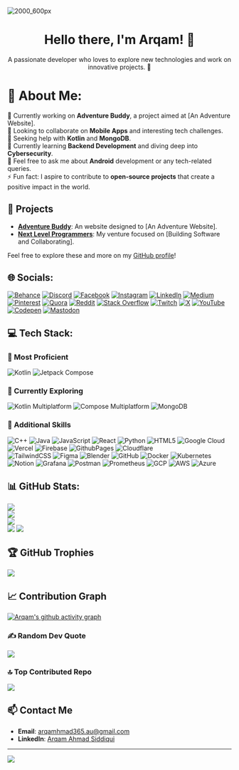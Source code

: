 ![2000_600px](https://user-images.githubusercontent.com/62327688/230877301-70600165-5aba-4091-998b-c76af3cf0b27.gif)

<h1 align="center">Hello there, I'm Arqam! 👋</h1>
<p align="center">
  A passionate developer who loves to explore new technologies and work on innovative projects. 🚀
</p>

# 💫 About Me:
🔭 Currently working on **Adventure Buddy**, a project aimed at [An Adventure Website].<br>
👯 Looking to collaborate on **Mobile Apps** and interesting tech challenges.<br>
🤝 Seeking help with **Kotlin** and **MongoDB**.<br>
🌱 Currently learning **Backend Development** and diving deep into **Cybersecurity**.<br>
💬 Feel free to ask me about **Android** development or any tech-related queries.<br>
⚡ Fun fact: I aspire to contribute to **open-source projects** that create a positive impact in the world.

## 🚀 Projects
- **[Adventure Buddy](https://theadventurebuddy.in)**: An website designed to [An Adventure Website]. 
- **[Next Level Programmers](https://github.com/Next-Level-Programmers)**: My venture focused on [Building Software and Collaborating].

Feel free to explore these and more on my [GitHub profile](https://github.com/arqam365)!

## 🌐 Socials:
[![Behance](https://img.shields.io/badge/Behance-1769ff?logo=behance&logoColor=white)](https://behance.net/arqam365) 
[![Discord](https://img.shields.io/badge/Discord-%237289DA.svg?logo=discord&logoColor=white)](https://discord.gg/arqam365) 
[![Facebook](https://img.shields.io/badge/Facebook-%231877F2.svg?logo=Facebook&logoColor=white)](https://facebook.com/arqam365) 
[![Instagram](https://img.shields.io/badge/Instagram-%23E4405F.svg?logo=Instagram&logoColor=white)](https://instagram.com/arqam365) 
[![LinkedIn](https://img.shields.io/badge/LinkedIn-%230077B5.svg?logo=linkedin&logoColor=white)](https://linkedin.com/in/arqam365) 
[![Medium](https://img.shields.io/badge/Medium-12100E?logo=medium&logoColor=white)](https://medium.com/@arqam365) 
[![Pinterest](https://img.shields.io/badge/Pinterest-%23E60023.svg?logo=Pinterest&logoColor=white)](https://pinterest.com/arqam365) 
[![Quora](https://img.shields.io/badge/Quora-%23B92B27.svg?logo=Quora&logoColor=white)](https://quora.com/profile/Arqam-Ahmad-9) 
[![Reddit](https://img.shields.io/badge/Reddit-%23FF4500.svg?logo=Reddit&logoColor=white)](https://reddit.com/user/arqam365) 
[![Stack Overflow](https://img.shields.io/badge/-Stackoverflow-FE7A16?logo=stack-overflow&logoColor=white)]([https://stackoverflow.com/users/arqam365](https://stackoverflow.com/users/15816773/arqam-ahmad-siddiqui)) 
[![Twitch](https://img.shields.io/badge/Twitch-%239146FF.svg?logo=Twitch&logoColor=white)](https://twitch.tv/arqam365) 
[![X](https://img.shields.io/badge/X-black.svg?logo=X&logoColor=white)](https://x.com/arqam365) 
[![YouTube](https://img.shields.io/badge/YouTube-%23FF0000.svg?logo=YouTube&logoColor=white)](https://youtube.com/@arqam365) 
[![Codepen](https://img.shields.io/badge/Codepen-000000?style=for-the-badge&logo=codepen&logoColor=white)](https://codepen.io/arqam365) 
[![Mastodon](https://img.shields.io/badge/-MASTODON-%232B90D9?style=for-the-badge&logo=mastodon&logoColor=white)](https://mastodon.social/@arqam365) 

## 💻 Tech Stack:
### 🌟 Most Proficient
![Kotlin](https://img.shields.io/badge/kotlin-%237F52FF.svg?style=flat&logo=kotlin&logoColor=white)
![Jetpack Compose](https://img.shields.io/badge/Jetpack%20Compose-%2300C3F2.svg?style=flat&logo=jetpack-compose&logoColor=white)

### 🚀 Currently Exploring
![Kotlin Multiplatform](https://img.shields.io/badge/Kotlin%20Multiplatform-%237F52FF.svg?style=flat&logo=kotlin&logoColor=white)
![Compose Multiplatform](https://img.shields.io/badge/Compose%20Multiplatform-%2300C3F2.svg?style=flat&logo=kotlin&logoColor=white)
![MongoDB](https://img.shields.io/badge/MongoDB-%234ea94b.svg?style=flat&logo=mongodb&logoColor=white)

### 🔧 Additional Skills
![C++](https://img.shields.io/badge/c++-%2300599C.svg?style=flat&logo=c%2B%2B&logoColor=white) 
![Java](https://img.shields.io/badge/java-%23ED8B00.svg?style=flat&logo=openjdk&logoColor=white) 
![JavaScript](https://img.shields.io/badge/javascript-%23323330.svg?style=flat&logo=javascript&logoColor=%23F7DF1E) 
![React](https://img.shields.io/badge/react-%2320232a.svg?style=flat&logo=react&logoColor=%2361DAFB)
![Python](https://img.shields.io/badge/python-3670A0?style=flat&logo=python&logoColor=ffdd54) 
![HTML5](https://img.shields.io/badge/html5-%23E34F26.svg?style=flat&logo=html5&logoColor=white) 
![Google Cloud](https://img.shields.io/badge/GoogleCloud-%234285F4.svg?style=flat&logo=google-cloud&logoColor=white) 
![Vercel](https://img.shields.io/badge/vercel-%23000000.svg?style=flat&logo=vercel&logoColor=white) 
![Firebase](https://img.shields.io/badge/firebase-%23039BE5.svg?style=flat&logo=firebase) 
![GithubPages](https://img.shields.io/badge/github%20pages-121013?style=flat&logo=github&logoColor=white) 
![Cloudflare](https://img.shields.io/badge/Cloudflare-F38020?style=flat&logo=Cloudflare&logoColor=white)  
![TailwindCSS](https://img.shields.io/badge/tailwindcss-%2338B2AC.svg?style=flat&logo=tailwind-css&logoColor=white) 
![Figma](https://img.shields.io/badge/figma-%23F24E1E.svg?style=flat&logo=figma&logoColor=white) 
![Blender](https://img.shields.io/badge/blender-%23F5792A.svg?style=flat&logo=blender&logoColor=white) 
![GitHub](https://img.shields.io/badge/github-%23121011.svg?style=flat&logo=github&logoColor=white) 
![Docker](https://img.shields.io/badge/docker-%230db7ed.svg?style=flat&logo=docker&logoColor=white) 
![Kubernetes](https://img.shields.io/badge/kubernetes-%23326ce5.svg?style=flat&logo=kubernetes&logoColor=white) 
![Notion](https://img.shields.io/badge/Notion-%23000000.svg?style=flat&logo=notion&logoColor=white) 
![Grafana](https://img.shields.io/badge/grafana-%23F46800.svg?style=flat&logo=grafana&logoColor=white) 
![Postman](https://img.shields.io/badge/Postman-FF6C37?style=flat&logo=postman&logoColor=white) 
![Prometheus](https://img.shields.io/badge/Prometheus-E6522C?style=flat&logo=Prometheus&logoColor=white) 
![GCP](https://img.shields.io/badge/GCP-%234285F4.svg?style=flat&logo=google-cloud&logoColor=white)
![AWS](https://img.shields.io/badge/AWS-%23FF9900.svg?style=flat&logo=amazon-aws&logoColor=white)
![Azure](https://img.shields.io/badge/Azure-%23008AD7.svg?style=flat&logo=microsoft-azure&logoColor=white)

## 📊 GitHub Stats:
![](https://github-profile-summary-cards.vercel.app/api/cards/profile-details?username=arqam365&theme=merko&hide_border=false&include_all_commits=true&count_private=true&layout=compact)<br/>
![](https://github-readme-streak-stats.herokuapp.com/?user=arqam365&theme=merko&hide_border=false&include_all_commits=true&count_private=true)<br/>
![](https://github-readme-stats.vercel.app/api?username=arqam365&theme=merko&hide_border=false&include_all_commits=true&count_private=true)<br/>
![](https://github-readme-stats.vercel.app/api/top-langs/?username=arqam365&theme=merko&hide_border=false&include_all_commits=true&count_private=true&layout=compact)
[![](https://github-readme-stats.vercel.app/api/wakatime?username=@arqam365&theme=merko&hide_border=false)](https://github.com/anuraghazra/github-readme-stats)


## 🏆 GitHub Trophies
![](https://github-profile-trophy.vercel.app/?username=arqam365&theme=matrix&no-frame=false&no-bg=false&margin-w=4)

## 📈 Contribution Graph
[![Arqam's github activity graph](https://github-readme-activity-graph.vercel.app/graph?username=arqam365&bg_color=0b0f0b&color=aed53a&line=aed53a&point=1eff00&area=true&hide_border=true)](https://github.com/ashutosh00710/github-readme-activity-graph)

### ✍️ Random Dev Quote
![](https://quotes-github-readme.vercel.app/api?type=horizontal&theme=merko)

### 🔝 Top Contributed Repo
![](https://github-contributor-stats.vercel.app/api?username=arqam365&limit=5&theme=merko&combine_all_yearly_contributions=true)

## 📫 Contact Me
- **Email**: [arqamhmad365.au@gmail.com](mailto:arqamahmad365.au@gmail.com)
- **LinkedIn**: [Arqam Ahmad Siddiqui](https://linkedin.com/in/arqam365)

---
[![](https://visitcount.itsvg.in/api?id=arqam365&icon=5&color=5)](https://visitcount.itsvg.in)
